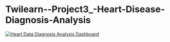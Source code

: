 # Twilearn--Project3_-Heart-Disease-Diagnosis-Analysis
<div class='tableauPlaceholder' id='viz1699973925488' style='position: relative'><noscript><a href='#'><img alt='Heart Data Diagnosis Analysis Dashboard ' src='https:&#47;&#47;public.tableau.com&#47;static&#47;images&#47;He&#47;HeartDataDiagnosisAnalysisDashboard&#47;HeartDataDiagnosisAnalysisDashboard&#47;1_rss.png' style='border: none' /></a></noscript><object class='tableauViz'  style='display:none;'><param name='host_url' value='https%3A%2F%2Fpublic.tableau.com%2F' /> <param name='embed_code_version' value='3' /> <param name='site_root' value='' /><param name='name' value='HeartDataDiagnosisAnalysisDashboard&#47;HeartDataDiagnosisAnalysisDashboard' /><param name='tabs' value='no' /><param name='toolbar' value='yes' /><param name='static_image' value='https:&#47;&#47;public.tableau.com&#47;static&#47;images&#47;He&#47;HeartDataDiagnosisAnalysisDashboard&#47;HeartDataDiagnosisAnalysisDashboard&#47;1.png' /> <param name='animate_transition' value='yes' /><param name='display_static_image' value='yes' /><param name='display_spinner' value='yes' /><param name='display_overlay' value='yes' /><param name='display_count' value='yes' /><param name='language' value='en-GB' /></object></div>                <script type='text/javascript'>                    var divElement = document.getElementById('viz1699973925488');                    var vizElement = divElement.getElementsByTagName('object')[0];                    vizElement.style.width='100%';vizElement.style.height=(divElement.offsetWidth*0.75)+'px';                    var scriptElement = document.createElement('script');                    scriptElement.src = 'https://public.tableau.com/javascripts/api/viz_v1.js';                    vizElement.parentNode.insertBefore(scriptElement, vizElement);                </script>
